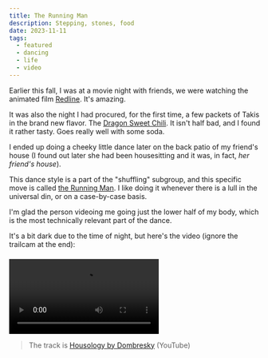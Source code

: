 ```yaml
---
title: The Running Man
description: Stepping, stones, food
date: 2023-11-11
tags:
  - featured
  - dancing
  - life
  - video
---
```

Earlier this fall, I was at a movie night with friends, we were watching the animated film [Redline](https://myanimelist.net/anime/6675/Redline). It's amazing.

It was also the night I had procured, for the first time, a few packets of Takis in the brand new flavor. The [Dragon Sweet Chili](https://takis.ca/products/spicy-tortilla-chips/takis-dragon-sweet-chili/280-g). It isn't half bad, and I found it rather tasty. Goes really well with some soda.

I ended up doing a cheeky little dance later on the back patio of my friend's house (I found out later she had been housesitting and it was, in fact, _her friend's house_). 

This dance style is a part of the "shuffling" subgroup, and this specific move is called [the Running Man](https://en.wikipedia.org/wiki/Melbourne_shuffle). I like doing it whenever there is a lull in the universal din, or on a case-by-case basis.

I'm glad the person videoing me going just the lower half of my body, which is the most technically relevant part of the dance.

It's a bit dark due to the time of night, but here's the video (ignore the trailcam at the end):

<video width="auto" height="auto" controls style="margin-top: 0.5em;">
<source src="/assets/videos/runningman.mp4" type="video/mp4">
Your browser does not support the video tag.
</video>

> The track is [Housology by Dombresky](https://www.youtube.com/watch?v=0JClug7SyK4) (YouTube)

